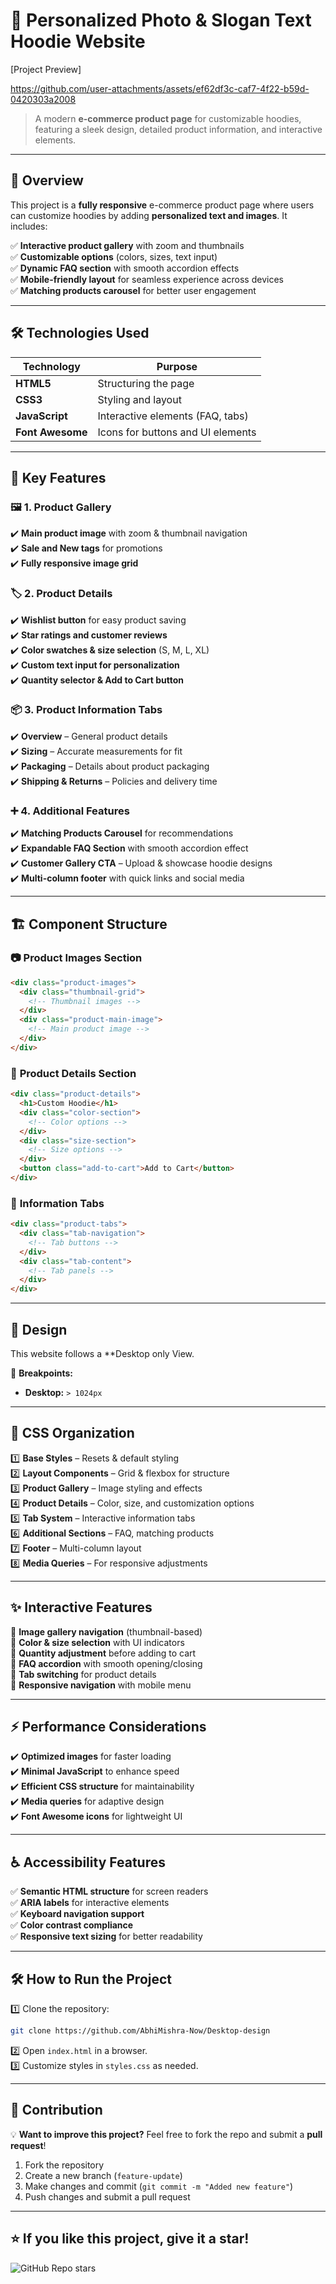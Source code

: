 # 🎨 Personalized Photo & Slogan Text Hoodie Website  

[Project Preview] 


https://github.com/user-attachments/assets/ef62df3c-caf7-4f22-b59d-0420303a2008


> A modern **e-commerce product page** for customizable hoodies, featuring a sleek design, detailed product information, and interactive elements.  

---

## 🚀 Overview  

This project is a **fully responsive** e-commerce product page where users can customize hoodies by adding **personalized text and images**. It includes:  

✅ **Interactive product gallery** with zoom and thumbnails  
✅ **Customizable options** (colors, sizes, text input)  
✅ **Dynamic FAQ section** with smooth accordion effects  
✅ **Mobile-friendly layout** for seamless experience across devices  
✅ **Matching products carousel** for better user engagement  

---

## 🛠 Technologies Used  

| Technology       | Purpose                               |
|-----------------|---------------------------------------|
| **HTML5**       | Structuring the page                 |
| **CSS3**        | Styling and layout                   |
| **JavaScript**  | Interactive elements (FAQ, tabs)     |
| **Font Awesome** | Icons for buttons and UI elements   |

---

## 🎯 Key Features  

### 🖼️ **1. Product Gallery**  
✔️ **Main product image** with zoom & thumbnail navigation  
✔️ **Sale and New tags** for promotions  
✔️ **Fully responsive image grid**  

### 🏷️ **2. Product Details**  
✔️ **Wishlist button** for easy product saving  
✔️ **Star ratings and customer reviews**  
✔️ **Color swatches & size selection** (S, M, L, XL)  
✔️ **Custom text input for personalization**  
✔️ **Quantity selector & Add to Cart button**  

### 📦 **3. Product Information Tabs**  
✔️ **Overview** – General product details  
✔️ **Sizing** – Accurate measurements for fit  
✔️ **Packaging** – Details about product packaging  
✔️ **Shipping & Returns** – Policies and delivery time  

### ➕ **4. Additional Features**  
✔️ **Matching Products Carousel** for recommendations  
✔️ **Expandable FAQ Section** with smooth accordion effect  
✔️ **Customer Gallery CTA** – Upload & showcase hoodie designs  
✔️ **Multi-column footer** with quick links and social media  

---

## 🏗 Component Structure  

### 📷 **Product Images Section**  
```html
<div class="product-images">
  <div class="thumbnail-grid">
    <!-- Thumbnail images -->
  </div>
  <div class="product-main-image">
    <!-- Main product image -->
  </div>
</div>
```

### 📝 **Product Details Section**  
```html
<div class="product-details">
  <h1>Custom Hoodie</h1>
  <div class="color-section">
    <!-- Color options -->
  </div>
  <div class="size-section">
    <!-- Size options -->
  </div>
  <button class="add-to-cart">Add to Cart</button>
</div>
```

### 📄 **Information Tabs**  
```html
<div class="product-tabs">
  <div class="tab-navigation">
    <!-- Tab buttons -->
  </div>
  <div class="tab-content">
    <!-- Tab panels -->
  </div>
</div>
```

---

## 📱 Design  

This website follows a **Desktop only View.  

📌 **Breakpoints:**   
- **Desktop:** `> 1024px`  

---

## 🎨 CSS Organization  

1️⃣ **Base Styles** – Resets & default styling  
2️⃣ **Layout Components** – Grid & flexbox for structure  
3️⃣ **Product Gallery** – Image styling and effects  
4️⃣ **Product Details** – Color, size, and customization options  
5️⃣ **Tab System** – Interactive information tabs  
6️⃣ **Additional Sections** – FAQ, matching products  
7️⃣ **Footer** – Multi-column layout  
8️⃣ **Media Queries** – For responsive adjustments  

---

## ✨ Interactive Features  

🔹 **Image gallery navigation** (thumbnail-based)  
🔹 **Color & size selection** with UI indicators  
🔹 **Quantity adjustment** before adding to cart  
🔹 **FAQ accordion** with smooth opening/closing  
🔹 **Tab switching** for product details  
🔹 **Responsive navigation** with mobile menu  

---

## ⚡ Performance Considerations  

✔️ **Optimized images** for faster loading  
✔️ **Minimal JavaScript** to enhance speed  
✔️ **Efficient CSS structure** for maintainability  
✔️ **Media queries** for adaptive design  
✔️ **Font Awesome icons** for lightweight UI  

---

## ♿ Accessibility Features  

✅ **Semantic HTML structure** for screen readers  
✅ **ARIA labels** for interactive elements  
✅ **Keyboard navigation support**  
✅ **Color contrast compliance**  
✅ **Responsive text sizing** for better readability  

---

## 🛠 How to Run the Project  

1️⃣ Clone the repository:  
```sh
git clone https://github.com/AbhiMishra-Now/Desktop-design
```
2️⃣ Open `index.html` in a browser.  
3️⃣ Customize styles in `styles.css` as needed.  

---

## 👥 Contribution  

💡 **Want to improve this project?** Feel free to fork the repo and submit a **pull request**!  

1. Fork the repository  
2. Create a new branch (`feature-update`)  
3. Make changes and commit (`git commit -m "Added new feature"`)  
4. Push changes and submit a pull request  
 
 

---

## ⭐ **If you like this project, give it a star!**  

![GitHub Repo stars](https://img.shields.io/github/stars/your-username/hoodie-customization?style=social)  

 
